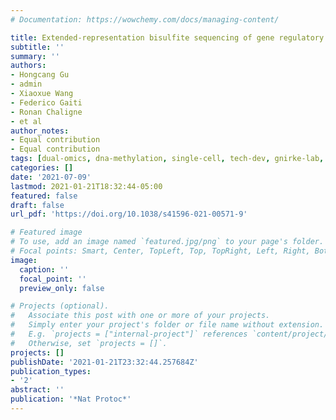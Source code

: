 ```yaml
---
# Documentation: https://wowchemy.com/docs/managing-content/

title: Extended-representation bisulfite sequencing of gene regulatory elements in multiplexed samples and single cells
subtitle: ''
summary: ''
authors:
- Hongcang Gu
- admin
- Xiaoxue Wang
- Federico Gaiti
- Ronan Chaligne
- et al
author_notes:
- Equal contribution
- Equal contribution
tags: [dual-omics, dna-methylation, single-cell, tech-dev, gnirke-lab, meissner-lab]
categories: []
date: '2021-07-09'
lastmod: 2021-01-21T18:32:44-05:00
featured: false
draft: false
url_pdf: 'https://doi.org/10.1038/s41596-021-00571-9'

# Featured image
# To use, add an image named `featured.jpg/png` to your page's folder.
# Focal points: Smart, Center, TopLeft, Top, TopRight, Left, Right, BottomLeft, Bottom, BottomRight.
image:
  caption: ''
  focal_point: ''
  preview_only: false

# Projects (optional).
#   Associate this post with one or more of your projects.
#   Simply enter your project's folder or file name without extension.
#   E.g. `projects = ["internal-project"]` references `content/project/deep-learning/index.md`.
#   Otherwise, set `projects = []`.
projects: []
publishDate: '2021-01-21T23:32:44.257684Z'
publication_types:
- '2'
abstract: ''
publication: '*Nat Protoc*'
---
```

